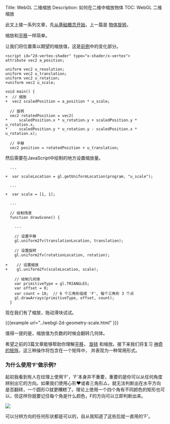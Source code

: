 Title: WebGL 二维缩放
Description: 如何在二维中缩放物体
TOC: WebGL 二维缩放


此文上接一系列文章，先[从基础概念开始](webgl-fundamentals.html)，上一篇是
[物体旋转](webgl-2d-rotation.html)。

缩放和[平移](webgl-2d-translation.html)一样简单。

让我们将位置乘以期望的缩放值，这是[前例](webgl-2d-rotation.html)中的变化部分。

```
<script id="2d-vertex-shader" type="x-shader/x-vertex">
attribute vec2 a_position;

uniform vec2 u_resolution;
uniform vec2 u_translation;
uniform vec2 u_rotation;
+uniform vec2 u_scale;

void main() {
+  // 缩放
+  vec2 scaledPosition = a_position * u_scale;

  // 旋转
  vec2 rotatedPosition = vec2(
*     scaledPosition.x * u_rotation.y + scaledPosition.y * u_rotation.x,
*     scaledPosition.y * u_rotation.y - scaledPosition.x * u_rotation.x);

  // 平移
  vec2 position = rotatedPosition + u_translation;
```

然后需要在JavaScript中绘制的地方设置缩放量。

```
  ...

+  var scaleLocation = gl.getUniformLocation(program, "u_scale");

  ...

+  var scale = [1, 1];

  ...

  // 绘制场景
  function drawScene() {

    ...

    // 设置平移
    gl.uniform2fv(translationLocation, translation);

    // 设置旋转
    gl.uniform2fv(rotationLocation, rotation);

+    // 设置缩放
+    gl.uniform2fv(scaleLocation, scale);

    // 绘制几何体
    var primitiveType = gl.TRIANGLES;
    var offset = 0;
    var count = 18;  // 6 个三角形组成 'F', 每个三角形 3 个点
    gl.drawArrays(primitiveType, offset, count);
  }
```

现在我们有了缩放，拖动滑块试试。

{{{example url="../webgl-2d-geometry-scale.html" }}}

值得一提的是，缩放值为负数的时候会翻转几何体。

希望之前的3篇文章能够帮助你理解[平移](webgl-2d-translation.html)，
[旋转](webgl-2d-rotation.html) 和缩放。接下来我们将复习
[神奇的矩阵](webgl-2d-matrices.html)，这三种操作将包含在一个矩阵中，
并表现为一种常用形式。

<div class="webgl_bottombar">
<h3>为什么使用'F'做示例?</h3>
<p>
起初我看到有人在纹理上使用'F'，'F'本身并不重要，重要的是你可以从任何角度辨别出它的方向。如果我们使用心形❤或者三角形△，就无法判断出在水平方向是否翻转，一个圆形○就更糟糕了。理论上使用一个四个角有不同颜色的矩形也可以，但这样你就要记住每个角是什么颜色，F的方向可以立即判断出来。
</p>
<img src="../resources/f-orientation.svg" class="webgl_center"/>
<p>
可以分辨方向的任何形状都是可以的，自从我知道了这些后就一直用的'F'。
</p>
</div>




